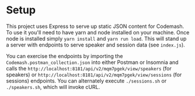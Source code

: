 Setup
====

This project uses Express to serve up static JSON content for Codemash.  To use it you'll need to have yarn and node installed on your machine.  Once node is installed simply `yarn install` and `yarn run load`.  This will stand up a server with endpoints to serve speaker and session data (see `index.js`).

You can exercise the endpoints by importing the `Codemash.postman_collection.json` into either Postman or Insomnia and calls the `http://localhost:8181/api/v2/mqm7pgek/view/speakers` (for speakers) or `http://localhost:8181/api/v2/mqm7pgek/view/sessions` (for sessions) endpoints. You can alternately execute `./sessions.sh` or `./speakers.sh`, which will invoke cURL.
